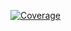 [![Coverage](http://localhost:9000/api/project_badges/measure?project=VTS_1&metric=coverage)](http://localhost:9000/dashboard?id=VTS_1)